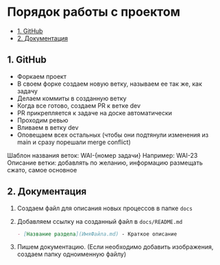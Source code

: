 # Порядок работы с проектом <!-- omit in toc -->

- [1. GitHub](#1-github)
- [2. Документация](#2-документация)

## 1. GitHub

- Форкаем проект
- В своем форке создаем новую ветку, называем ее так же, как задачу
- Делаем коммиты в созданную ветку
- Когда все готово, создаем PR к ветке dev
- PR прикрепляется к задаче на доске автоматически
- Проходим ревью
- Вливаем в ветку dev
- Оповещаем всех остальных (чтобы они подтянули изменения из main и сразу порешали merge conflict)

Шаблон названия веток: WAI-{номер задачи}
Например: WAI-23
Описание ветки: добавлять по желанию, информацию размещать сжато, самое основное

## 2. Документация

1. Создаем файл для описания новых процессов в папке `docs`
2. Добавляем ссылку на созданный файл в `docs/README.md`

   ```markdown
   - [Название раздела](ИмяФайла.md) - Краткое описание
   ```

3. Пишем документацию. (Если необходимо добавить изображения, создаем папку одноименную файлу)
